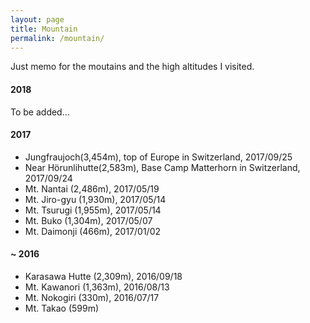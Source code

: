 ```yaml
---
layout: page
title: Mountain
permalink: /mountain/
---
```


Just memo for the moutains and the high altitudes I visited.

<h4>2018</h4>

To be added...

<h4>2017</h4>

- Jungfraujoch(3,454m), top of Europe in Switzerland, 2017/09/25
- Near Hörunlihutte(2,583m), Base Camp Matterhorn in Switzerland, 2017/09/24
- Mt. Nantai (2,486m), 2017/05/19
- Mt. Jiro-gyu (1,930m), 2017/05/14
- Mt. Tsurugi (1,955m), 2017/05/14
- Mt. Buko (1,304m), 2017/05/07
- Mt. Daimonji (466m), 2017/01/02

<h4>~ 2016</h4>

- Karasawa Hutte (2,309m), 2016/09/18
- Mt. Kawanori (1,363m), 2016/08/13
- Mt. Nokogiri (330m), 2016/07/17
- Mt. Takao (599m)
